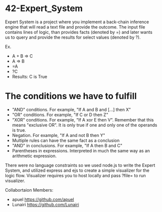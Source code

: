 # 42-Expert_System
Expert System is a project where you implement a back-chain inference engine that will read a text file and provide the outcome. The input file contains lines of logic, than provides facts (denoted by =) and later wants us to query and provide the results for select values (denoted by ?).


Ex.
- A + B => C
- A => B
- =A
- ?C
- Results: C is True

# The conditions we have to fulfill
- "AND" conditions. For example, "If A and B and [...] then X"
- "OR" conditions. For example, "If C or D then Z"
- "XOR" conditions. For example, "If A xor E then V". Remember that this
means "exclusive OR". It is only true if one and only one of the operands is true.
- Negation. For example, "If A and not B then Y"
- Multiple rules can have the same fact as a conclusion
- "AND" in conclusions. For example, "If A then B and C"
- Parentheses in expressions. Interpreted in much the same way as an arithmetic
expression.


There were no language constraints so we used node.js to write the Expert System, and utilized express and ejs to create a simple visualizer for the logic flow. Visualizer requires you to host locally and pass ?file=<test case> to run visualizer.
  
  
  Collabortaion Members:
  - apuel https://github.com/apuel
  - Lunairi https://github.com/Lunairi
